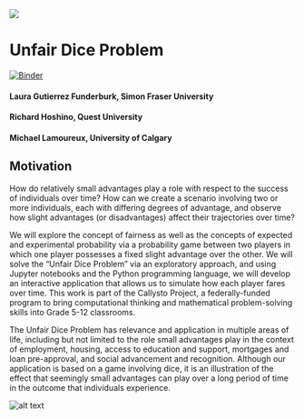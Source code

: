 ![](https://github.com/callysto/callysto-sample-notebooks/blob/master/notebooks/images/Callysto_Notebook-Banner_Top_06.06.18.jpg?raw=true) 

# Unfair Dice Problem

[![Binder](https://mybinder.org/badge_logo.svg)](https://mybinder.org/v2/gh/lgfunderburk/UnfairDiceGame/master?filepath=UBCJan212020_Lecture%2FSocial%20Justice%20and%20Computational%20Thinking.ipynb)

#### Laura Gutierrez Funderburk, Simon Fraser University
#### Richard Hoshino, Quest University
#### Michael Lamoureux, University of Calgary

## Motivation 

How do relatively small advantages play a role with respect to the success of individuals over time? How can we create a scenario involving two or more individuals, each with differing degrees of advantage, and observe how slight advantages (or disadvantages) affect their trajectories over time? 

We will explore the concept of fairness as well as the concepts of expected and experimental probability via a probability game between two players in which one player possesses a fixed slight advantage over the other. We will solve the “Unfair Dice Problem” via an exploratory approach, and using Jupyter notebooks and the Python programming language, we will develop an interactive application that allows us to simulate how each player fares over time.  This work is part of the Callysto Project, a federally-funded program to bring computational thinking and mathematical problem-solving skills into Grade 5-12 classrooms.

The Unfair Dice Problem has relevance and application in multiple areas of life, including but not limited to the role small advantages play in the context of employment, housing, access to education and support, mortgages and loan pre-approval, and social advancement and recognition. Although our application is based on a game involving dice, it is an illustration of the effect that seemingly small advantages can play over a long period of time in the outcome that individuals experience. 

![alt text](https://github.com/callysto/callysto-sample-notebooks/blob/master/notebooks/images/Callysto_Notebook-Banners_Bottom_06.06.18.jpg?raw=true)

